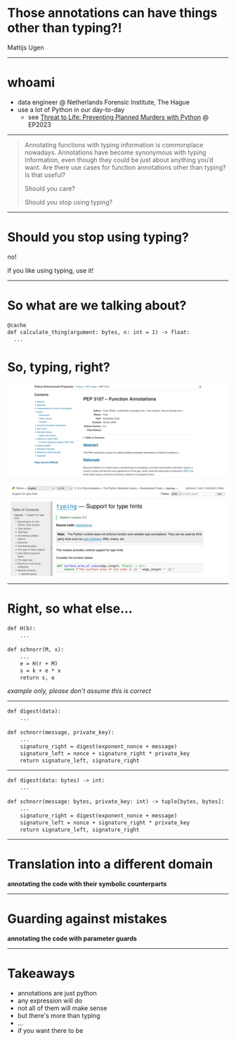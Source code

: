 Those annotations can have things other than typing?!
=====================================================

Mattijs Ugen

---

whoami
======

- data engineer @ Netherlands Forensic Institute, The Hague
- use a lot of Python in our day-to-day
  - see [Threat to Life: Preventing Planned Murders with Python](https://www.youtube.com/watch?v=rrckKR305TU) @ EP2023

---

> Annotating functions with typing information is commonplace nowadays. 
> Annotations have become synonymous with typing information, even though they could be just about anything you’d want. 
> Are there use cases for function annotations other than typing? Is that useful? 
> 
> Should you care? 
> 
> Should you stop using typing?

---

Should you stop using typing?
=============================

no!

if you like using typing, use it!

---

So what are we talking about?
=============================

~~~
@cache
def calculate_thing(argument: bytes, n: int = 1) -> float:
  ...
~~~

So, typing, right?
==================

![PEP 3107](images/pep-3107.png)

![typing module, introduced in Python 3.5](images/docs-module-typing.png)

---

Right, so what else…
====================

~~~
def H(b):
    ...

def schnorr(M, x):
    ...
    e = H(r + M)
    s = k + e * x
    return s, e
~~~

*example only, please don't assume this is correct*

---

~~~
def digest(data):
    ...

def schnorr(message, private_key):
    ...
    signature_right = digest(exponent_nonce + message)
    signature_left = nonce + signature_right * private_key
    return signature_left, signature_right
~~~

---

~~~
def digest(data: bytes) -> int:
    ...

def schnorr(message: bytes, private_key: int) -> tuple[bytes, bytes]:
    ...
    signature_right = digest(exponent_nonce + message)
    signature_left = nonce + signature_right * private_key
    return signature_left, signature_right
~~~

---

Translation into a different domain
===================================

**annotating the code with their symbolic counterparts**

---

Guarding against mistakes
=========================

**annotating the code with parameter guards**

---

Takeaways
=========

- annotations are just python
- any expression will do
- not all of them will make sense
- but there's more than typing
- …
- if you want there to be
